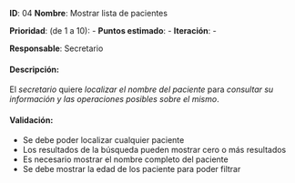 **ID**: 04
**Nombre**: Mostrar lista de pacientes

**Prioridad**: (de 1 a 10): -
**Puntos estimado**: -
**Iteración**: -

**Responsable**: Secretario

#### Descripción:

El *secretario* quiere *localizar el nombre del paciente* para *consultar su información y las operaciones posibles sobre el mismo*.

#### Validación:

* Se debe poder localizar cualquier paciente
* Los resultados de la búsqueda pueden mostrar cero o más resultados
* Es necesario mostrar el nombre completo del paciente
* Se debe mostrar la edad de los paciente para poder filtrar

